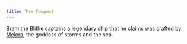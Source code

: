 ```yaml
---
title: The Tempest
---
```


[Bram the Blithe](../dossiers/bram-the-blithe) captains a legendary ship that
he claims was crafted by [Melora](../dossiers/melora), the goddess of storms
and the sea.
